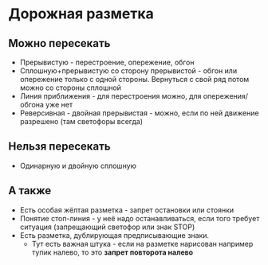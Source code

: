 # Дорожная разметка
## Можно пересекать
* Прерывистую - перестроение, опережение, обгон
* Сплошную+прерывистую со сторону прерывистой - обгон или опережение только с одной стороны. Вернуться с свой ряд потом можно со стороны сплошной
* Линия приближения - для перестроения можно, для опережения/обгона уже нет
* Реверсивная - двойная прерывистая - можно, если по ней движение разрешено (там светофоры всегда)

## Нельзя пересекать
* Одинарную и двойную сплошную

## А также
* Есть особая жёлтая разметка - запрет остановки или стоянки
* Понятие стоп-линия - у неё надо останавливаться, если того требует ситуация (запрещающий светофор или знак STOP)
* Есть разметка, дублирующая предписывающие знаки.
    * Тут есть важная штука - если на разметке нарисован например тупик налево, то это **запрет повторота налево**
